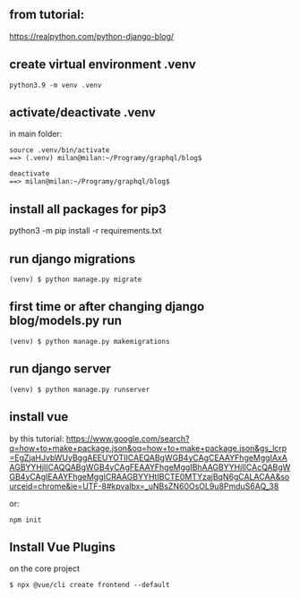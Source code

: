 ## from tutorial:

https://realpython.com/python-django-blog/


## create virtual environment .venv
```
python3.9 -m venv .venv
```


## activate/deactivate .venv
in main folder:
```
source .venv/bin/activate
==> (.venv) milan@milan:~/Programy/graphql/blog$ 

deactivate
==> milan@milan:~/Programy/graphql/blog$ 
```


## install all packages for pip3
python3 -m pip install -r requirements.txt

## run django migrations
```
(venv) $ python manage.py migrate

```
## first time or after changing django blog/models.py run
```
(venv) $ python manage.py makemigrations
```

## run django server
```
(venv) $ python manage.py runserver
```

## install vue
by this tutorial:
https://www.google.com/search?q=how+to+make+package.json&oq=how+to+make+package.json&gs_lcrp=EgZjaHJvbWUyBggAEEUYOTIICAEQABgWGB4yCAgCEAAYFhgeMggIAxAAGBYYHjIICAQQABgWGB4yCAgFEAAYFhgeMggIBhAAGBYYHjIICAcQABgWGB4yCAgIEAAYFhgeMggICRAAGBYYHtIBCTE0MTYzajBqN6gCALACAA&sourceid=chrome&ie=UTF-8#kpvalbx=_uNBsZN60OsOL9u8PmduS6AQ_38

or:
```
npm init
```

## Install Vue Plugins
on the core project
```
$ npx @vue/cli create frontend --default
```
